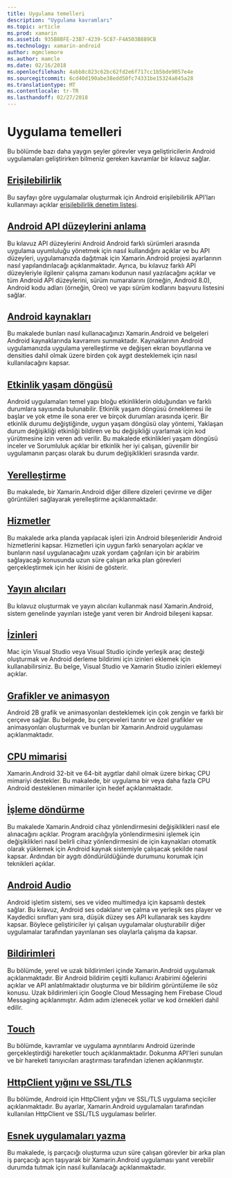 ```yaml
---
title: Uygulama temelleri
description: "Uygulama kavramları"
ms.topic: article
ms.prod: xamarin
ms.assetid: 935B8BFE-23B7-4239-5C87-F4A503B889CB
ms.technology: xamarin-android
author: mgmclemore
ms.author: mamcle
ms.date: 02/16/2018
ms.openlocfilehash: 4abb8c823c62bc62fd2e6f717cc1b5bde9057e4e
ms.sourcegitcommit: 6cd40d190abe38edd50fc74331be15324a845a28
ms.translationtype: MT
ms.contentlocale: tr-TR
ms.lasthandoff: 02/27/2018
---
```

# <a name="application-fundamentals"></a>Uygulama temelleri

Bu bölümde bazı daha yaygın şeyler görevler veya geliştiricilerin Android uygulamaları geliştirirken bilmeniz gereken kavramlar bir kılavuz sağlar.

## <a name="accessibilityandroidapp-fundamentalsaccessibilitymd"></a>[Erişilebilirlik](~/android/app-fundamentals/accessibility.md)

Bu sayfayı göre uygulamalar oluşturmak için Android erişilebilirlik API'ları kullanmayı açıklar [erişilebilirlik denetim listesi](~/cross-platform/app-fundamentals/accessibility.md).

##  <a name="understanding-android-api-levelsandroidapp-fundamentalsandroid-api-levelsmd"></a>[Android API düzeylerini anlama](~/android/app-fundamentals/android-api-levels.md)

Bu kılavuz API düzeylerini Android Android farklı sürümleri arasında uygulama uyumluluğu yönetmek için nasıl kullandığını açıklar ve bu API düzeyleri, uygulamanızda dağıtmak için Xamarin.Android projesi ayarlarının nasıl yapılandırılacağı açıklanmaktadır. Ayrıca, bu kılavuz farklı API düzeyleriyle ilgilenir çalışma zamanı kodunun nasıl yazılacağını açıklar ve tüm Android API düzeylerini, sürüm numaralarını (örneğin, Android 8.0), Android kodu adları (örneğin, Oreo) ve yapı sürüm kodlarını başvuru listesini sağlar.



##  <a name="resources-in-androidandroidapp-fundamentalsresources-in-androidindexmd"></a>[Android kaynakları](~/android/app-fundamentals/resources-in-android/index.md)

Bu makalede bunları nasıl kullanacağınızı Xamarin.Android ve belgeleri Android kaynaklarında kavramını sunmaktadır. Kaynaklarının Android uygulamanızda uygulama yerelleştirme ve değişen ekran boyutlarına ve densities dahil olmak üzere birden çok aygıt desteklemek için nasıl kullanılacağını kapsar.




##  <a name="activity-lifecycleandroidapp-fundamentalsactivity-lifecycleindexmd"></a>[Etkinlik yaşam döngüsü](~/android/app-fundamentals/activity-lifecycle/index.md)

Android uygulamaları temel yapı bloğu etkinliklerin olduğundan ve farklı durumlara sayısında bulunabilir. Etkinlik yaşam döngüsü örneklemesi ile başlar ve yok etme ile sona erer ve birçok durumları arasında içerir. Bir etkinlik durumu değiştiğinde, uygun yaşam döngüsü olay yöntemi, Yaklaşan durum değişikliği etkinliği bildiren ve bu değişikliği uyarlamak için kod yürütmesine izin veren adı verilir. Bu makalede etkinlikleri yaşam döngüsü inceler ve Sorumluluk açıklar bir etkinlik her iyi çalışan, güvenilir bir uygulamanın parçası olarak bu durum değişiklikleri sırasında vardır.

##  <a name="localizationandroidapp-fundamentalslocalizationmd"></a>[Yerelleştirme](~/android/app-fundamentals/localization.md)

Bu makalede, bir Xamarin.Android diğer dillere dizeleri çevirme ve diğer görüntüleri sağlayarak yerelleştirme açıklanmaktadır.

## <a name="servicesandroidapp-fundamentalsservicesindexmd"></a>[Hizmetler](~/android/app-fundamentals/services/index.md)

Bu makalede arka planda yapılacak işleri izin Android bileşenleridir Android hizmetlerini kapsar. Hizmetleri için uygun farklı senaryoları açıklar ve bunların nasıl uygulanacağını uzak yordam çağrıları için bir arabirim sağlayacağı konusunda uzun süre çalışan arka plan görevleri gerçekleştirmek için her ikisini de gösterir.

## <a name="broadcast-receiversandroidapp-fundamentalsbroadcast-receiversmd"></a>[Yayın alıcıları](~/android/app-fundamentals/broadcast-receivers.md)

Bu kılavuz oluşturmak ve yayın alıcıları kullanmak nasıl Xamarin.Android, sistem genelinde yayınları isteğe yanıt veren bir Android bileşeni kapsar.



##  <a name="permissionsandroidapp-fundamentalspermissionsmd"></a>[İzinleri](~/android/app-fundamentals/permissions.md)

Mac için Visual Studio veya Visual Studio içinde yerleşik araç desteği oluşturmak ve Android derleme bildirimi için izinleri eklemek için kullanabilirsiniz. Bu belge, Visual Studio ve Xamarin Studio izinleri eklemeyi açıklar.



##  <a name="graphics-and-animationandroidapp-fundamentalsgraphics-and-animationmd"></a>[Grafikler ve animasyon](~/android/app-fundamentals/graphics-and-animation.md)

Android 2B grafik ve animasyonları desteklemek için çok zengin ve farklı bir çerçeve sağlar. Bu belgede, bu çerçeveleri tanıtır ve özel grafikler ve animasyonları oluşturmak ve bunları bir Xamarin.Android uygulaması açıklanmaktadır.


##  <a name="cpu-architecturesandroidapp-fundamentalscpu-architecturesmd"></a>[CPU mimarisi](~/android/app-fundamentals/cpu-architectures.md)

Xamarin.Android 32-bit ve 64-bit aygıtlar dahil olmak üzere birkaç CPU mimariyi destekler. Bu makalede, bir uygulama bir veya daha fazla CPU Android desteklenen mimariler için hedef açıklanmaktadır.




##  <a name="handling-rotationandroidapp-fundamentalshandling-rotationmd"></a>[İşleme döndürme](~/android/app-fundamentals/handling-rotation.md)

Bu makalede Xamarin.Android cihaz yönlendirmesini değişiklikleri nasıl ele alınacağını açıklar. Program aracılığıyla yönlendirmesini işlemek için değişiklikleri nasıl belirli cihaz yönlendirmesini de için kaynakları otomatik olarak yüklemek için Android kaynak sistemiyle çalışacak şekilde nasıl kapsar. Ardından bir aygıtı döndürüldüğünde durumunu korumak için teknikleri açıklar.



##  <a name="android-audioandroidapp-fundamentalsandroid-audiomd"></a>[Android Audio](~/android/app-fundamentals/android-audio.md)

Android işletim sistemi, ses ve video multimedya için kapsamlı destek sağlar. Bu kılavuz, Android ses odaklanır ve çalma ve yerleşik ses player ve Kaydedici sınıfları yanı sıra, düşük düzey ses API kullanarak ses kaydını kapsar. Böylece geliştiriciler iyi çalışan uygulamalar oluşturabilir diğer uygulamalar tarafından yayınlanan ses olaylarla çalışma da kapsar.




##  <a name="notificationsandroidapp-fundamentalsnotificationsindexmd"></a>[Bildirimleri](~/android/app-fundamentals/notifications/index.md)

Bu bölümde, yerel ve uzak bildirimleri içinde Xamarin.Android uygulamak açıklanmaktadır. Bir Android bildirim çeşitli kullanıcı Arabirimi öğelerini açıklar ve API anlatılmaktadır oluşturma ve bir bildirim görüntüleme ile söz konusu. Uzak bildirimleri için Google Cloud Messaging hem Firebase Cloud Messaging açıklanmıştır. Adım adım izlenecek yollar ve kod örnekleri dahil edilir.



##  <a name="touchandroidapp-fundamentalstouchindexmd"></a>[Touch](~/android/app-fundamentals/touch/index.md)

Bu bölümde, kavramlar ve uygulama ayrıntılarını Android üzerinde gerçekleştirdiği hareketler touch açıklanmaktadır. Dokunma API'leri sunulan ve bir hareketi tanıyıcıları araştırması tarafından izlenen açıklanmıştır.



##  <a name="httpclient-stack-and-ssltlsandroidapp-fundamentalshttp-stackmd"></a>[HttpClient yığını ve SSL/TLS](~/android/app-fundamentals/http-stack.md)

Bu bölümde, Android için HttpClient yığını ve SSL/TLS uygulama seçiciler açıklanmaktadır. Bu ayarlar, Xamarin.Android uygulamaları tarafından kullanılan HttpClient ve SSL/TLS uygulaması belirler.


##  <a name="writing-responsive-applicationswriting-responsive-appsmd"></a>[Esnek uygulamaları yazma](writing-responsive-apps.md)

Bu makalede, iş parçacığı oluşturma uzun süre çalışan görevler bir arka plan iş parçacığı açın taşıyarak bir Xamarin.Android uygulaması yanıt verebilir durumda tutmak için nasıl kullanılacağı açıklanmaktadır.